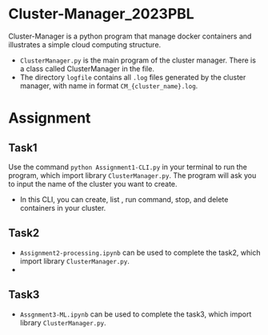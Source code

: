 # Cluster-Manager_2023PBL

Cluster-Manager is a python program that manage docker containers and illustrates a simple cloud computing structure.

-   `ClusterManager.py` is the main program of the cluster manager. There is a class called ClusterManager in the file.
-   The directory `logfile` contains all `.log` files generated by the cluster manager, with name in format `CM_{cluster_name}.log`.

# Assignment

## Task1

Use the command  `python Assignment1-CLI.py` in your terminal to run the program, which import library `ClusterManager.py`. The program will ask you to input the name of the cluster you want to create.
-   In this CLI, you can create, list , run command, stop, and delete containers in your cluster.

## Task2

-   `Assignment2-processing.ipynb` can be used to complete the task2, which import library `ClusterManager.py`.
-   

## Task3

-   `Assgnment3-ML.ipynb` can be used to complete the task3, which import library `ClusterManager.py`.






